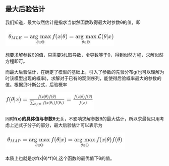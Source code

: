 ## 最大后验估计
我们知道，最大似然估计是指求当似然函数取得最大时参数θ的值，即

![](image/map0.jpg)

想要求解参数θ的值，只需要对L取导数，令导数等于0，得到似然方程，求解似然方程即可。

而最大后验估计，在确定了模型的基础上，引入了参数的先验分布g(也可以理解为时该模型出现的概率)，求解对于已有的观测序列，能使得后验概率最大的参数的值。根据贝叶斯公式，后验概率

![](image/map1.jpg)

同时**f(x)的具体值与参数θ**无关，不影响求解参数θ的最大估计，所以求最优只用考虑上述式子分子的部分，最大后验估计可以表示为

![](image/map2.jpg)

本质上也就是求f(x|θ)*f(θ),这个函数的最优值下θ的值。
